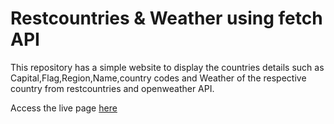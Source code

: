 # Restcountries & Weather using fetch API

This repository has a simple website to display the countries details such as Capital,Flag,Region,Name,country codes and Weather of the respective country from restcountries and openweather API.

Access the live page [here]()
